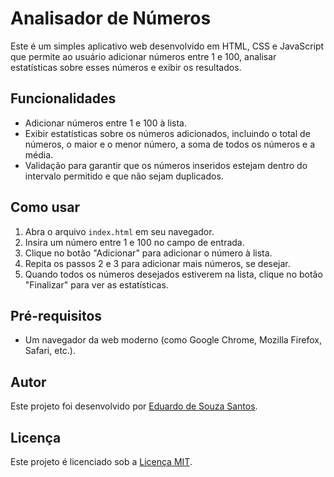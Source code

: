 # Analisador de Números

Este é um simples aplicativo web desenvolvido em HTML, CSS e JavaScript que permite ao usuário adicionar números entre 1 e 100, analisar estatísticas sobre esses números e exibir os resultados.

## Funcionalidades

- Adicionar números entre 1 e 100 à lista.
- Exibir estatísticas sobre os números adicionados, incluindo o total de números, o maior e o menor número, a soma de todos os números e a média.
- Validação para garantir que os números inseridos estejam dentro do intervalo permitido e que não sejam duplicados.

## Como usar

1. Abra o arquivo `index.html` em seu navegador.
2. Insira um número entre 1 e 100 no campo de entrada.
3. Clique no botão "Adicionar" para adicionar o número à lista.
4. Repita os passos 2 e 3 para adicionar mais números, se desejar.
5. Quando todos os números desejados estiverem na lista, clique no botão "Finalizar" para ver as estatísticas.

## Pré-requisitos

- Um navegador da web moderno (como Google Chrome, Mozilla Firefox, Safari, etc.).

## Autor

Este projeto foi desenvolvido por [Eduardo de Souza Santos](https://github.com/Eduardoss45).

## Licença

Este projeto é licenciado sob a [Licença MIT](LICENSE).
